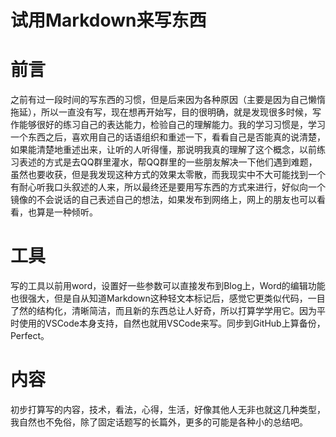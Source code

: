 # 试用Markdown来写东西
# 前言
之前有过一段时间的写东西的习惯，但是后来因为各种原因（主要是因为自己懒惰拖延），所以一直没有写，现在想再开始写，目的很明确，就是发现很多时候，写作能够很好的练习自己的表达能力，检验自己的理解能力。我的学习习惯是，学习一个东西之后，喜欢用自己的话语组织和重述一下，看看自己是否能真的说清楚，如果能清楚地重述出来，让听的人听得懂，那说明我真的理解了这个概念，以前练习表述的方式是去QQ群里灌水，帮QQ群里的一些朋友解决一下他们遇到难题，虽然也要收获，但是我发现这种方式的效果太零散，而我现实中不大可能找到一个有耐心听我口头叙述的人来，所以最终还是要用写东西的方式来进行，好似向一个镜像的不会说话的自己表述自己的想法，如果发布到网络上，网上的朋友也可以看看，也算是一种倾听。
# 工具
写的工具以前用word，设置好一些参数可以直接发布到Blog上，Word的编辑功能也很强大，但是自从知道Markdown这种轻文本标记后，感觉它更类似代码，一目了然的结构化，清晰简洁，而且新的东西总让人好奇，所以打算学学用它。因为平时使用的VSCode本身支持，自然也就用VSCode来写。同步到GitHub上算备份，Perfect。
# 内容
初步打算写的内容，技术，看法，心得，生活，好像其他人无非也就这几种类型，我自然也不免俗，除了固定话题写的长篇外，更多的可能是各种小的总结吧。
